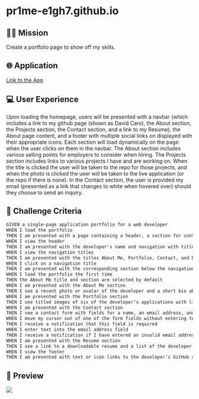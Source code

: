 # pr1me-e1gh7.github.io
## 👨‍💻 Mission
Create a portfolio page to show off my skills.

## 🌐 Application
<a href="https://pr1me-e1gh7.github.io/">Link to the App</a>

## 💻 User Experience
Upon loading the homepage, users will be presented with a navbar (which includes a link to my github page (shown as David Caro), the About section, the Projects section, the Contact section, and a link to my Resume), the About page content, and a footer with multiple social links on displayed with their appropriate icons. Each section will load dynamically on the page when the user clicks on them in the navbar. The About section includes various selling points for employers to consider when hiring. The Projects section includes links to various projects I have and are working on. When the title is clicked the user will be taken to the repo for those projects, and when the photo is clicked the user will be taken to the live application (or the repo if there is none). In the Contact section, the user is provided my email (presented as a link that changes to white when hovered over) should they choose to send an inquiry.
## 🏁 Challenge Criteria
```md
GIVEN a single-page application portfolio for a web developer
WHEN I load the portfolio
THEN I am presented with a page containing a header, a section for content, and a footer
WHEN I view the header
THEN I am presented with the developer's name and navigation with titles corresponding to different sections of the portfolio
WHEN I view the navigation titles
THEN I am presented with the titles About Me, Portfolio, Contact, and Resume, and the title corresponding to the current section is highlighted
WHEN I click on a navigation title
THEN I am presented with the corresponding section below the navigation without the page reloading and that title is highlighted
WHEN I load the portfolio the first time
THEN the About Me title and section are selected by default
WHEN I am presented with the About Me section
THEN I see a recent photo or avatar of the developer and a short bio about them
WHEN I am presented with the Portfolio section
THEN I see titled images of six of the developer’s applications with links to both the deployed applications and the corresponding GitHub repositories
WHEN I am presented with the Contact section
THEN I see a contact form with fields for a name, an email address, and a message
WHEN I move my cursor out of one of the form fields without entering text
THEN I receive a notification that this field is required
WHEN I enter text into the email address field
THEN I receive a notification if I have entered an invalid email address
WHEN I am presented with the Resume section
THEN I see a link to a downloadable resume and a list of the developer’s proficiencies
WHEN I view the footer
THEN I am presented with text or icon links to the developer’s GitHub and LinkedIn profiles, and their profile on a third platform (Stack Overflow, Twitter)
```
## 🎨 Preview
<img src="/fullwalkthrough.gif"/>